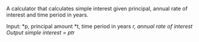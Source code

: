 A calculator that calculates simple interest given principal, annual rate of interest and time period in years.

Input:
   *p, principal amount
   *t, time period in years
   *r, annual rate of interest
Output
   *simple interest = p*t*r
